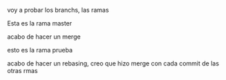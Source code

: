 voy a probar los branchs, las ramas

Esta es la rama master

acabo de hacer un merge

esto es la rama prueba

acabo de hacer un rebasing, creo que hizo merge con cada commit de las otras rmas